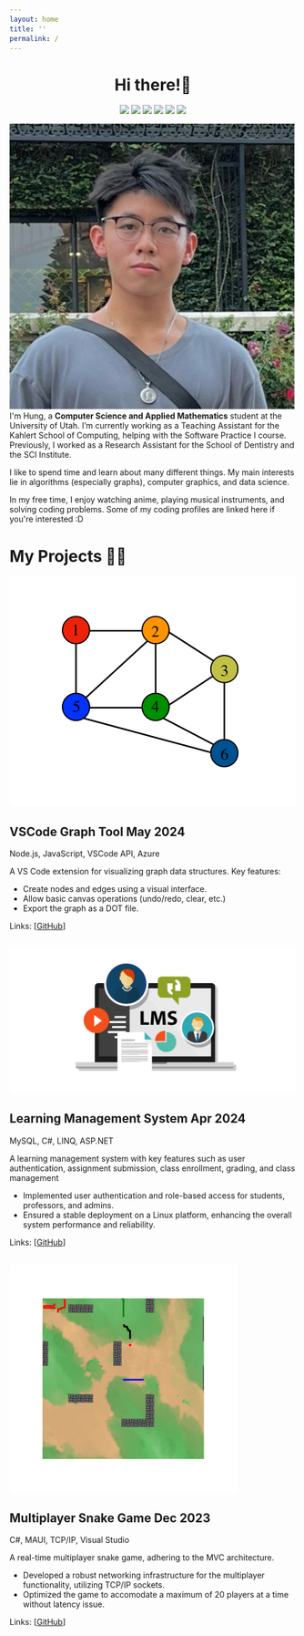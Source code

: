 ```yaml
---
layout: home
title: ''
permalink: /
---
```


 <h1 align = "center">Hi there!👋</h1>

<!-- ![](assets/img/pjsk-pjsk-anime.gif) -->
<!-- # About Me -->

<!-- ![C++](https://img.shields.io/badge/c++-%2300599C.svg?style=for-the-badge&logo=c%2B%2B&logoColor=white)
![Python](https://img.shields.io/badge/python-3670A0?style=for-the-badge&logo=python&logoColor=ffdd54) -->

<!-- [![Kattis](https://img.shields.io/badge/KATTIS-F28C28?style=for-the-badge&logo=Cat&logoColor=white)](https://open.kattis.com/users/hungphan1911) -->

<!-- [![GitHub](https://img.shields.io/badge/github-%23121011.svg?style=for-the-badge&logo=github&logoColor=white)](https://github.com/hungphanquocviet)
[![LinkedIn](https://img.shields.io/badge/linkedin-%230077B5.svg?style=for-the-badge&logo=linkedin&logoColor=white)](https://www.linkedin.com/in/hungphanquocviet/)
[![LeetCode](https://img.shields.io/badge/LeetCode-000000?style=for-the-badge&logo=LeetCode&logoColor=#d16c06)](https://leetcode.com/u/hungphan1911/)
[![Codeforces](https://img.shields.io/badge/Codeforces-445f9d?style=for-the-badge&logo=Codeforces&logoColor=white)](https://codeforces.com/profile/sua_tuoi_dau)
[![Kaggle](https://img.shields.io/badge/Kaggle-035a7d?style=for-the-badge&logo=kaggle&logoColor=white)](https://www.kaggle.com/hungphanquocviet) -->
<!-- <a href="https://codeforces.com/profile/sua_tuoi_dau" style="text-decoration: none;">
    <img src="https://img.shields.io/badge/Codeforces-445f9d?style=for-the-badge&logo=Codeforces&logoColor=white">
  </a>
  <a href="https://www.kaggle.com/hungphanquocviet" style="text-decoration: none;">
    <img src="https://img.shields.io/badge/Kaggle-035a7d?style=for-the-badge&logo=kaggle&logoColor=white">
  </a> 
  <a href="https://leetcode.com/u/hungphan1911/" style="text-decoration: none;">
    <img src="https://img.shields.io/badge/LeetCode-000000?style=for-the-badge&logo=LeetCode&logoColor=#d16c06">
  </a>-->

<p align="center">
  <a href="https://github.com/hungphanquocviet" target="_blank"  style="text-decoration: none;">
    <img src="https://img.shields.io/badge/github-%23121011.svg?style=for-the-badge&logo=github&logoColor=white">
  </a>
  <a href="https://www.linkedin.com/in/hungphanquocviet/" target="_blank" style="text-decoration: none;">
    <img src="https://img.shields.io/badge/linkedin-%230077B5.svg?style=for-the-badge&logo=linkedin&logoColor=white">
  </a>
  <a href="" style="text-decoration: none;">
    <img src="https://img.shields.io/badge/.NET-5C2D91?style=for-the-badge&logo=.net&logoColor=white">
  </a>
  <a href="" style="text-decoration: none;">
    <img src="https://img.shields.io/badge/c++-%2300599C.svg?style=for-the-badge&logo=c%2B%2B&logoColor=white">
  </a>
  <a href="" style="text-decoration: none;">
    <img src="https://img.shields.io/badge/python-3670A0?style=for-the-badge&logo=python&logoColor=ffdd54">
  </a>
  <a href="" style="text-decoration: none;">
    <img src="https://img.shields.io/badge/go-%2300ADD8.svg?style=for-the-badge&logo=go&logoColor=white">
  </a>
  
</p>

<div class="about-container">
  <div class="bio-text">  
    <p>
    <img src="assets/img/profile.jpg" alt="Hung's photo" class="float-img"/>
    I'm Hung, a <strong>Computer Science and Applied Mathematics</strong> student at the University of Utah. I’m currently working as a Teaching Assistant for the Kahlert School of Computing, helping with the Software Practice I course. Previously, I worked as a Research Assistant for the School of Dentistry and the SCI Institute.</p> 
    <p>I like to spend time and learn about many different things. My main interests lie in algorithms (especially graphs), computer graphics, and data science.</p> 
    <p>In my free time, I enjoy watching anime, playing musical instruments, and solving coding problems. Some of my coding profiles are linked here if you're interested :D</p>
    
  </div>

</div>

# My Projects 👨‍💻

<div class="project-container">
  <div class="project-photo">
    <img src="/assets/img/graph-data-structures.png" alt="graph" />
  </div>
  <div class="project-text">
    <h2>VSCode Graph Tool
    <span class="project-date"> May 2024</span>
    </h2>
    <p class="tech-stack">Node.js, JavaScript, VSCode API, Azure</p>
    A VS Code extension for visualizing graph data structures. Key features:
    <ul>
      <li>Create nodes and edges using a visual interface.</li>
      <li>Allow basic canvas operations (undo/redo, clear, etc.)</li>
      <li>Export the graph as a DOT file.</li>
    </ul>
    <p>Links: [<a href="https://github.com/hungphanquocviet/vscode-graph-tool" target="_blank">GitHub</a>]</p>
  </div>
</div>

<br>

<div class="project-container">
  <div class="project-photo">
    <img src="/assets/img/lms.png" alt="graph" />
  </div>
  <div class="project-text">
    <h2>Learning Management System
    <span class="project-date"> Apr 2024</span>
    </h2>
    <p class="tech-stack">MySQL, C#, LINQ, ASP.NET</p>
    A learning management system with key features such as user
authentication, assignment submission, class enrollment, grading, and class management
    <ul>
      <li>Implemented user authentication and role-based access for students, professors, and admins.</li>
      <li>Ensured a stable deployment on a Linux platform, enhancing the overall system performance and reliability.
</li>
    </ul>
    <p>Links: [<a href="https://github.com/hungphanquocviet/lms">GitHub</a>]</p>
  </div>
  
</div>

<br>

<div class="project-container">
  <div class="project-photo">
    <img src="/assets/img/snakegame.png" alt="graph" />
  </div>
  <div class="project-text">
    <h2>Multiplayer Snake Game 
    <span class="project-date"> Dec 2023</span>
    </h2>
    <p class="tech-stack">C#, MAUI, TCP/IP, Visual Studio</p>
    A real-time multiplayer snake game, adhering to the MVC architecture.
    <ul>
      <li>Developed a robust networking infrastructure for the multiplayer functionality, utilizing TCP/IP sockets.</li>
      <li>Optimized the game to accomodate a maximum of 20 players at a time without latency issue.</li>
    </ul>
    <p>Links: [<a href="">GitHub</a>]</p>
  </div>
</div>


